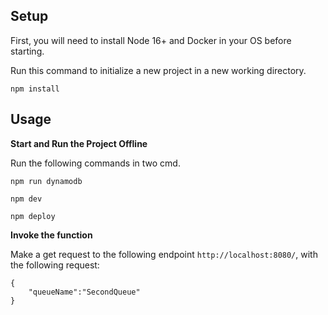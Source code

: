 ## Setup
First, you will need to install Node 16+ and Docker in your OS before starting.

Run this command to initialize a new project in a new working directory.

```
npm install
```

## Usage

**Start and Run the Project Offline**

Run the following commands in two cmd.

```
npm run dynamodb
```

```
npm dev
```

```
npm deploy
```

**Invoke the function**

Make a get request to the following endpoint `http://localhost:8080/`, with the following request:

```
{
    "queueName":"SecondQueue"
}
```
